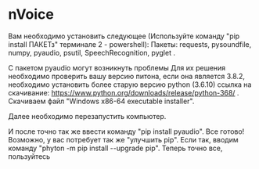 # nVoice
Вам необходимо установить следующее (Используйте команду "pip install ПАКЕТз" терминале 2 - powershell):
Пакеты: requests, pysoundfile, numpy, pyaudio,  psutil, SpeechRecognition, pyglet .

С пакетом pyaudio могут возникнуть проблемы
Для их решения необходимо проверить вашу версию питона, если она является 3.8.2, необходимо установить более старую версию python (3.6.10) ссылка на скачивание: https://www.python.org/downloads/release/python-368/ . Скачиваем файл "Windows x86-64 executable installer".

Далее необходимо перезапустить компьютер.

И после точно так же ввести команду "pip install pyaudio". Все готово! 
Возможно, у вас потребует так же "улучшить pip". Если так, вводим команду "phyton -m pip install --upgrade pip". Теперь точно все, пользуйтесь